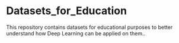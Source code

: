 # Datasets_for_Education
This repository contains datasets for educational purposes to better understand how Deep Learning can be applied on them..
